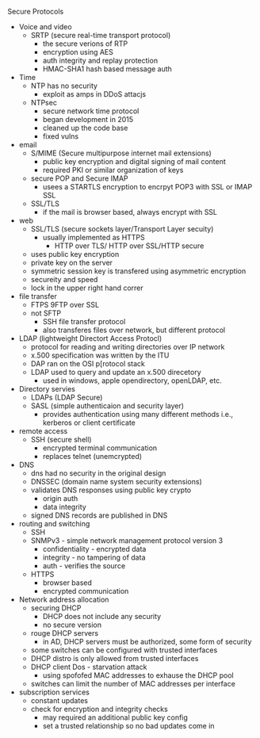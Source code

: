 Secure Protocols 

* Voice and video
	* SRTP (secure real-time transport protocol)
		* the secure verions of RTP
		* encryption using AES
		* auth integrity and replay protection 
		* HMAC-SHA1 hash based message auth
* Time 
	* NTP has no security 
		* exploit as amps in DDoS attacjs
	* NTPsec
		* secure network time protocol
		* began development in 2015
		* cleaned up the code base 
		* fixed vulns 
* email
	* S/MIME (Secure multipurpose internet mail extensions)
		* public key encryption and digital signing of mail content 
		* required PKI or similar organization of keys
	* secure POP and Secure IMAP
		* usees a STARTLS encryption to encrpyt POP3 with SSL or IMAP SSL
	* SSL/TLS
		* if the mail is browser based, always encrypt with SSL
* web
	* SSL/TLS (secure sockets layer/Transport Layer secuity)
		* usually implemented as HTTPS
			* HTTP over TLS/ HTTP over SSL/HTTP secure 
	* uses public key encryption 
	* private key on the server 
	* symmetric session key is transfered using asymmetric encryption
	* secureity and speed 
	* lock in the upper right hand correr
* file transfer
	* FTPS 9FTP over SSL
	* not SFTP
		* SSH file transfer protocol
		* also transferes files over network, but different protocol
* LDAP (lightweight Directort Access Protocl)
	* protocol for reading and writing directories over IP network
	* x.500 specification was written by the ITU
	* DAP ran on the OSI p[rotocol stack
	* LDAP used to query and update an x.500 direcetory 
		* used in windows, apple opendirectory, openLDAP, etc.
* Directory servies
	* LDAPs (LDAP Secure)
	* SASL (simple authenticaion and security layer)
		* provides authentication using many different methods i.e., kerberos or client certificate 
* remote access
	* SSH (secure shell)
		* encrypted terminal communication 
		* replaces telnet (unemcrypted)
* DNS
	* dns had no security in the original design
	* DNSSEC (domain name system security extensions)
	* validates DNS responses using public key crypto
		* origin auth
		* data integrity
	* signed DNS records are published in DNS
* routing and switching 
	* SSH 
	* SNMPv3 - simple network management protocol version 3
		* confidentiality - encrypted data
		* integrity - no tampering of data
		* auth - verifies the source 
	* HTTPS
		* browser based
		* encrypted communication 
* Network address allocation 
	* securing DHCP
		* DHCP does not include any security 
		* no secure version
	* rouge DHCP servers 
		* in AD, DHCP servers must be authorized, some form of security 
	* some switches can be configured with trusted interfaces 
	* DHCP distro is only allowed from trusted interfaces 
	* DHCP client Dos - starvation attack
		* using spofofed MAC addresses to exhause the DHCP pool
	* switches can limit the number of MAC addresses per interface 
* subscription services 
	* constant updates 
	* check for encryption and integrity checks 
		* may required an additional public key config
		* set a trusted relationship so no bad updates come in